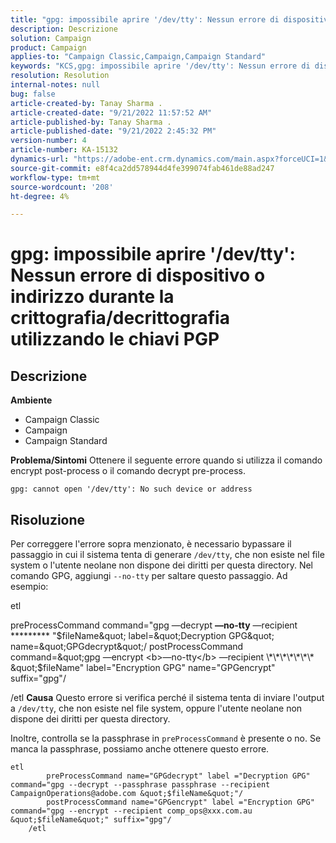 ```yaml
---
title: "gpg: impossibile aprire '/dev/tty': Nessun errore di dispositivo o indirizzo durante la crittografia/decrittografia utilizzando le chiavi PGP"
description: Descrizione
solution: Campaign
product: Campaign
applies-to: "Campaign Classic,Campaign,Campaign Standard"
keywords: "KCS,gpg: impossibile aprire '/dev/tty': Nessun errore di dispositivo o indirizzo durante la crittografia/decrittografia utilizzando le chiavi PGP"
resolution: Resolution
internal-notes: null
bug: false
article-created-by: Tanay Sharma .
article-created-date: "9/21/2022 11:57:52 AM"
article-published-by: Tanay Sharma .
article-published-date: "9/21/2022 2:45:32 PM"
version-number: 4
article-number: KA-15132
dynamics-url: "https://adobe-ent.crm.dynamics.com/main.aspx?forceUCI=1&pagetype=entityrecord&etn=knowledgearticle&id=16788499-a439-ed11-9db1-002248086735"
source-git-commit: e8f4ca2dd578944d4fe399074fab461de88ad247
workflow-type: tm+mt
source-wordcount: '208'
ht-degree: 4%

---
```


# gpg: impossibile aprire &#39;/dev/tty&#39;: Nessun errore di dispositivo o indirizzo durante la crittografia/decrittografia utilizzando le chiavi PGP

## Descrizione

<b>Ambiente</b>
- Campaign Classic
- Campaign
- Campaign Standard



<b>Problema/Sintomi</b>
Ottenere il seguente errore quando si utilizza il comando encrypt post-process o il comando decrypt pre-process.


```
gpg: cannot open '/dev/tty': No such device or address
```





## Risoluzione


Per correggere l&#39;errore sopra menzionato, è necessario bypassare il passaggio in cui il sistema tenta di generare `/dev/tty`, che non esiste nel file system o l&#39;utente neolane non dispone dei diritti per questa directory. Nel comando GPG, aggiungi `--no-tty` per saltare questo passaggio. Ad esempio:



etl

preProcessCommand command=&quot;gpg —decrypt <b>—no-tty</b> —recipient \*\*\*\*\*\*\*\*\* &quot;$fileName&quot; label=&quot;Decryption GPG&quot; name=&quot;GPGdecrypt&quot;/ postProcessCommand command=&quot;gpg —encrypt <b>—no-tty</b> —recipient \*\*\*\*\*\*\* &quot;$fileName&quot; label=&quot;Encryption GPG&quot; name=&quot;GPGencrypt&quot; suffix=&quot;gpg&quot;/

/etl
<b>Causa</b>
Questo errore si verifica perché il sistema tenta di inviare l&#39;output a `/dev/tty`, che non esiste nel file system, oppure l&#39;utente neolane non dispone dei diritti per questa directory.

Inoltre, controlla se la passphrase in `preProcessCommand` è presente o no. Se manca la passphrase, possiamo anche ottenere questo errore.


```
etl
        preProcessCommand name="GPGdecrypt" label ="Decryption GPG" command="gpg --decrypt --passphrase passphrase --recipient CampaignOperations@adobe.com &quot;$fileName&quot;"/
        postProcessCommand name="GPGencrypt" label ="Encryption GPG" command="gpg --encrypt --recipient comp_ops@xxx.com.au &quot;$fileName&quot;" suffix="gpg"/
    /etl
```

